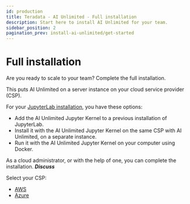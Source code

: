 ```yaml
---
id: production
title: Teradata - AI Unlimited - Full installation
description: Start here to install AI Unlimited for your team.
sidebar_position: 2
pagination_prev: install-ai-unlimited/get-started
---
```


# Full installation

Are you ready to scale to your team? Complete the full installation. 

This puts AI Unlimited on a server instance on your cloud service provider (CSP). 

For your [JupyterLab installation](/docs/install-ai-unlimited/production/AWS/install-jupyter/index.md), you have these options:

- Add the AI Unlimited Jupyter Kernel to a previous installation of JupyterLab.
- Install it with the AI Unlimited Jupyter Kernel on the same CSP with AI Unlimited, on a separate instance.
- Run it with the AI Unlimited Jupyter Kernel on your computer using Docker.

As a cloud administrator, or with the help of one, you can complete the installation.  ***Discuss***

Select your CSP:

- [AWS](/install-ai-unlimited/production/AWS/before-you-begin/index.md)
- [Azure](/install-ai-unlimited/production/Azure/before-you-begin/index.md)